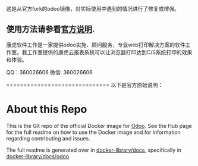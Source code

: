 这是从官方fork的odoo镜像，对实际使用中遇到的情况进行了修复或增强。

使用方法请参看[官方说明](https://hub.docker.com/_/odoo/).
----------
康虎软件工作是一家提供odoo实施、顾问服务，专业web打印解决方案的软件工作室。我工作室提供的康虎云报表系统可以让浏览器打印达到C/S系统打印的效果和体验。

QQ：360026606 微信: 360026606


==============================
以下是官方原始说明：



About this Repo
======

This is the Git repo of the official Docker image for [Odoo](https://registry.hub.docker.com/_/odoo/). See the Hub page for the full readme on how to use the Docker image and for information regarding contributing and issues.

The full readme is generated over in [docker-library/docs](https://github.com/docker-library/docs), specifically in [docker-library/docs/odoo](https://github.com/docker-library/docs/tree/master/odoo).
